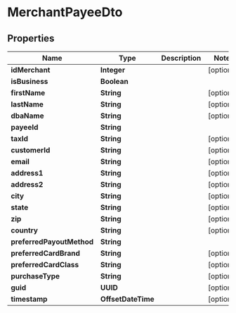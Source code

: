 

# MerchantPayeeDto


## Properties

| Name | Type | Description | Notes |
|------------ | ------------- | ------------- | -------------|
|**idMerchant** | **Integer** |  |  [optional] |
|**isBusiness** | **Boolean** |  |  |
|**firstName** | **String** |  |  [optional] |
|**lastName** | **String** |  |  [optional] |
|**dbaName** | **String** |  |  [optional] |
|**payeeId** | **String** |  |  |
|**taxId** | **String** |  |  [optional] |
|**customerId** | **String** |  |  [optional] |
|**email** | **String** |  |  [optional] |
|**address1** | **String** |  |  [optional] |
|**address2** | **String** |  |  [optional] |
|**city** | **String** |  |  [optional] |
|**state** | **String** |  |  [optional] |
|**zip** | **String** |  |  [optional] |
|**country** | **String** |  |  [optional] |
|**preferredPayoutMethod** | **String** |  |  |
|**preferredCardBrand** | **String** |  |  [optional] |
|**preferredCardClass** | **String** |  |  [optional] |
|**purchaseType** | **String** |  |  [optional] |
|**guid** | **UUID** |  |  [optional] |
|**timestamp** | **OffsetDateTime** |  |  [optional] |



